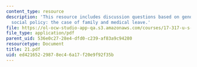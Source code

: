 ```yaml
---
content_type: resource
description: 'This resource includes discussion questions based on gender in U.S.
  social policy: the case of family and medical leave.'
file: https://ol-ocw-studio-app-qa.s3.amazonaws.com/courses/17-317-u-s-social-policy-spring-2006/ed42165229878ec46a17f20e9f92f35b_21.pdf
file_type: application/pdf
parent_uid: 536e0c27-28e4-dfd0-c239-af83a9c94280
resourcetype: Document
title: 21.pdf
uid: ed421652-2987-8ec4-6a17-f20e9f92f35b
---
```

